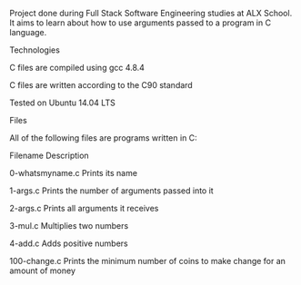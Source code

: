 Project done during Full Stack Software Engineering studies at ALX School. It aims to learn about how to use arguments passed to a program in C language.



Technologies

C files are compiled using gcc 4.8.4

C files are written according to the C90 standard

Tested on Ubuntu 14.04 LTS

Files

All of the following files are programs written in C:



Filename	Description

0-whatsmyname.c	Prints its name

1-args.c	Prints the number of arguments passed into it

2-args.c	Prints all arguments it receives

3-mul.c	Multiplies two numbers

4-add.c	Adds positive numbers

100-change.c	Prints the minimum number of coins to make change for an amount of money
